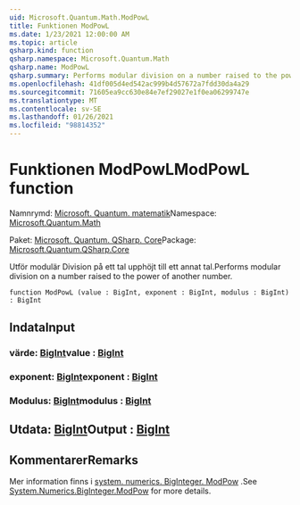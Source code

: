 ```yaml
---
uid: Microsoft.Quantum.Math.ModPowL
title: Funktionen ModPowL
ms.date: 1/23/2021 12:00:00 AM
ms.topic: article
qsharp.kind: function
qsharp.namespace: Microsoft.Quantum.Math
qsharp.name: ModPowL
qsharp.summary: Performs modular division on a number raised to the power of another number.
ms.openlocfilehash: 41df005d4ed542ac999b4d57672a7fdd30da4a29
ms.sourcegitcommit: 71605ea9cc630e84e7ef29027e1f0ea06299747e
ms.translationtype: MT
ms.contentlocale: sv-SE
ms.lasthandoff: 01/26/2021
ms.locfileid: "98814352"
---
```

# <a name="modpowl-function"></a><span data-ttu-id="eed1f-102">Funktionen ModPowL</span><span class="sxs-lookup"><span data-stu-id="eed1f-102">ModPowL function</span></span>

<span data-ttu-id="eed1f-103">Namnrymd: [Microsoft. Quantum. matematik](xref:Microsoft.Quantum.Math)</span><span class="sxs-lookup"><span data-stu-id="eed1f-103">Namespace: [Microsoft.Quantum.Math](xref:Microsoft.Quantum.Math)</span></span>

<span data-ttu-id="eed1f-104">Paket: [Microsoft. Quantum. QSharp. Core](https://nuget.org/packages/Microsoft.Quantum.QSharp.Core)</span><span class="sxs-lookup"><span data-stu-id="eed1f-104">Package: [Microsoft.Quantum.QSharp.Core](https://nuget.org/packages/Microsoft.Quantum.QSharp.Core)</span></span>


<span data-ttu-id="eed1f-105">Utför modulär Division på ett tal upphöjt till ett annat tal.</span><span class="sxs-lookup"><span data-stu-id="eed1f-105">Performs modular division on a number raised to the power of another number.</span></span>

```qsharp
function ModPowL (value : BigInt, exponent : BigInt, modulus : BigInt) : BigInt
```


## <a name="input"></a><span data-ttu-id="eed1f-106">Indata</span><span class="sxs-lookup"><span data-stu-id="eed1f-106">Input</span></span>

### <a name="value--bigint"></a><span data-ttu-id="eed1f-107">värde: [BigInt](xref:microsoft.quantum.lang-ref.bigint)</span><span class="sxs-lookup"><span data-stu-id="eed1f-107">value : [BigInt](xref:microsoft.quantum.lang-ref.bigint)</span></span>




### <a name="exponent--bigint"></a><span data-ttu-id="eed1f-108">exponent: [BigInt](xref:microsoft.quantum.lang-ref.bigint)</span><span class="sxs-lookup"><span data-stu-id="eed1f-108">exponent : [BigInt](xref:microsoft.quantum.lang-ref.bigint)</span></span>




### <a name="modulus--bigint"></a><span data-ttu-id="eed1f-109">Modulus: [BigInt](xref:microsoft.quantum.lang-ref.bigint)</span><span class="sxs-lookup"><span data-stu-id="eed1f-109">modulus : [BigInt](xref:microsoft.quantum.lang-ref.bigint)</span></span>





## <a name="output--bigint"></a><span data-ttu-id="eed1f-110">Utdata: [BigInt](xref:microsoft.quantum.lang-ref.bigint)</span><span class="sxs-lookup"><span data-stu-id="eed1f-110">Output : [BigInt](xref:microsoft.quantum.lang-ref.bigint)</span></span>



## <a name="remarks"></a><span data-ttu-id="eed1f-111">Kommentarer</span><span class="sxs-lookup"><span data-stu-id="eed1f-111">Remarks</span></span>

<span data-ttu-id="eed1f-112">Mer information finns i [system. numerics. BigInteger. ModPow](https://docs.microsoft.com/dotnet/api/system.numerics.biginteger.modpow) .</span><span class="sxs-lookup"><span data-stu-id="eed1f-112">See [System.Numerics.BigInteger.ModPow](https://docs.microsoft.com/dotnet/api/system.numerics.biginteger.modpow) for more details.</span></span>
